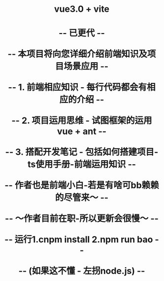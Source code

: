 <h1 align="center">vue3.0 + vite<h1>
<p align="center"> -- 已更代 -- </p>
<p align="center"> -- 本项目将向您详细介绍前端知识及项目场景应用 -- </p>
<p align="center"> -- 1. 前端相应知识 - 每行代码都会有相应的介绍 -- </p>
<p align="center"> -- 2. 项目运用思维 - 试图框架的运用vue + ant -- </p>
<p align="center"> -- 3. 搭配开发笔记 - 包括如何搭建项目-ts使用手册-前端运用知识 -- </p>  
<p align="center"> -- 作者也是前端小白-若是有啥可bb赖赖的尽管来～ -- </p>
<p align="center"> -- ～作者目前在职-所以更新会很慢～ -- </p>
<p align="center"> -- 运行1.cnpm install 2.npm run bao -- </p>
<p align="center"> -- (如果这不懂 - 左拐node.js) -- </p>
